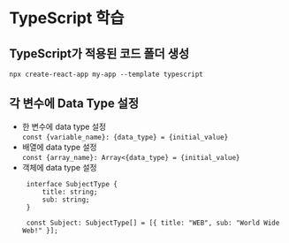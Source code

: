 # TypeScript 학습

## TypeScript가 적용된 코드 폴더 생성
```npx create-react-app my-app --template typescript```


## 각 변수에 Data Type 설정
- 한 변수에 data type 설정\
   ```const {variable_name}: {data_type} = {initial_value}```
- 배열에 data type 설정\
   ```const {array_name}: Array<{data_type} = {initial_value}```
- 객체에 data type 설정
   ```
    interface SubjectType {
        title: string;
        sub: string;
    }

    const Subject: SubjectType[] = [{ title: "WEB", sub: "World Wide Web!" }];
    ```
